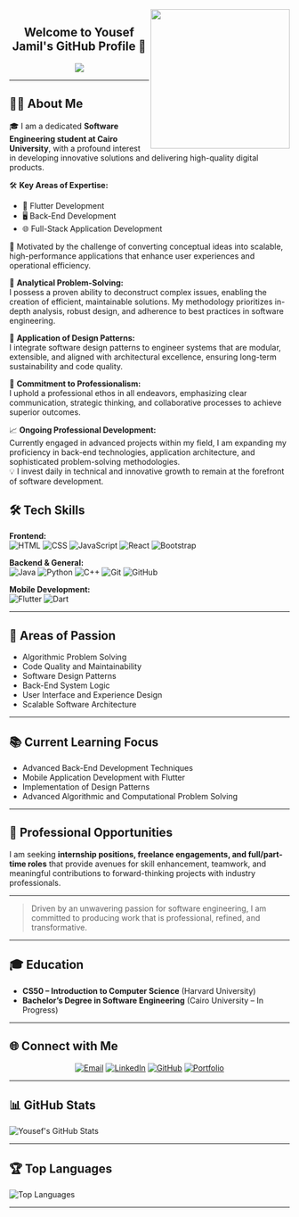<img width="250" align="right" src="https://c.tenor.com/_DOBjnGspYAAAAAM/code-coding.gif">

<h2 align="center">Welcome to Yousef Jamil's GitHub Profile 🚀</h2>

<p align="center">
  <img src="https://readme-typing-svg.herokuapp.com/?lines=Software%20Engineering%20Student%20%F0%9F%92%BB;Flutter%20%26%20Full%20Stack%20Developer;Passionate%20Problem%20Solver&font=Fira%20Code&center=true&width=500&height=45&color=F7971E&vCenter=true">
</p>

---

## 👨‍💻 About Me

🎓 I am a dedicated **Software Engineering student at Cairo University**, with a profound interest in developing innovative solutions and delivering high-quality digital products.

🛠️ **Key Areas of Expertise:**
- 💙 Flutter Development
- 🖥️ Back-End Development
- 🌐 Full-Stack Application Development

🚀 Motivated by the challenge of converting conceptual ideas into scalable, high-performance applications that enhance user experiences and operational efficiency.

🔎 **Analytical Problem-Solving:**  
I possess a proven ability to deconstruct complex issues, enabling the creation of efficient, maintainable solutions. My methodology prioritizes in-depth analysis, robust design, and adherence to best practices in software engineering.

🧩 **Application of Design Patterns:**  
I integrate software design patterns to engineer systems that are modular, extensible, and aligned with architectural excellence, ensuring long-term sustainability and code quality.

🤝 **Commitment to Professionalism:**  
I uphold a professional ethos in all endeavors, emphasizing clear communication, strategic thinking, and collaborative processes to achieve superior outcomes.

📈 **Ongoing Professional Development:**  
Currently engaged in advanced projects within my field, I am expanding my proficiency in back-end technologies, application architecture, and sophisticated problem-solving methodologies.  
💡 I invest daily in technical and innovative growth to remain at the forefront of software development.

## 🛠 Tech Skills

**Frontend:**  
![HTML](https://img.shields.io/badge/-HTML-05122A?style=flat&logo=HTML5)
![CSS](https://img.shields.io/badge/-CSS-05122A?style=flat&logo=CSS3&logoColor=1572B6)
![JavaScript](https://img.shields.io/badge/-JavaScript-05122A?style=flat&logo=javascript)
![React](https://img.shields.io/badge/-React-05122A?style=flat&logo=react)
![Bootstrap](https://img.shields.io/badge/-Bootstrap-05122A?style=flat&logo=bootstrap&logoColor=563D7C)

**Backend & General:**  
![Java](https://img.shields.io/badge/-Java-05122A?style=flat&logo=java)
![Python](https://img.shields.io/badge/-Python-05122A?style=flat&logo=python)
![C++](https://img.shields.io/badge/-C++-05122A?style=flat&logo=cplusplus)
![Git](https://img.shields.io/badge/-Git-05122A?style=flat&logo=git)
![GitHub](https://img.shields.io/badge/-GitHub-05122A?style=flat&logo=github)

**Mobile Development:**  
![Flutter](https://img.shields.io/badge/-Flutter-05122A?style=flat&logo=flutter)
![Dart](https://img.shields.io/badge/-Dart-05122A?style=flat&logo=dart)

---

## 🚀 Areas of Passion

- Algorithmic Problem Solving
- Code Quality and Maintainability
- Software Design Patterns
- Back-End System Logic
- User Interface and Experience Design
- Scalable Software Architecture

---

## 📚 Current Learning Focus

- Advanced Back-End Development Techniques
- Mobile Application Development with Flutter
- Implementation of Design Patterns
- Advanced Algorithmic and Computational Problem Solving

---

## 💼 Professional Opportunities

I am seeking **internship positions, freelance engagements, and full/part-time roles** that provide avenues for skill enhancement, teamwork, and meaningful contributions to forward-thinking projects with industry professionals.

---

> Driven by an unwavering passion for software engineering, I am committed to producing work that is professional, refined, and transformative.

---

## 🎓 Education

- **CS50 – Introduction to Computer Science** (Harvard University)
- **Bachelor’s Degree in Software Engineering** (Cairo University – In Progress)

---

## 🌐 Connect with Me

<p align="center">
  <a href="mailto:yousefjamelabdulatif@gmail.com"><img src="https://img.shields.io/badge/Email-%40yousefjamelabdulatif-FF6600?style=for-the-badge&logo=gmail&logoColor=white" alt="Email"></a>
  <a href="https://linkedin.com/in/youssef-jameel-abdullatif-ali" target="_blank"><img src="https://img.shields.io/badge/-LinkedIn-%230077B5?style=for-the-badge&logo=linkedin&logoColor=white" alt="LinkedIn"></a>
  <a href="https://github.com/youssef-jamil" target="_blank"><img src="https://img.shields.io/badge/-GitHub-%23121011?style=for-the-badge&logo=github&logoColor=white" alt="GitHub"></a>
  <a href="https://yousefportfolio.com" target="_blank"><img src="https://img.shields.io/badge/-Portfolio-%233B82F6?style=for-the-badge&logo=website&logoColor=white" alt="Portfolio"></a>
</p>

---
## 📊 GitHub Stats

![Yousef's GitHub Stats](https://github-readme-stats.vercel.app/api?username=youssef-jamil&show_icons=true&count_private=true&theme=radical)

---

## 🏆 Top Languages

![Top Languages](https://github-readme-stats.vercel.app/api/top-langs/?username=youssef-jamil&repo=Data-Structure-and-Algorithm-using-Java&layout=compact&theme=radical)

---

<!-- Optional: Add your own projects section here -->
<!--
## 🚀 Featured Projects

- [Project Name](Project Link) – Short description
-->
